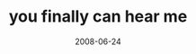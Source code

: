---
layout: base.njk
title : 'you finally can hear me' 
view_title : 'you finally can hear me' 
year : '2008' 
date : '2008-06-24' 
img_file : '/drawing/youfinallycanhearme.jpg' 
html_file : 'youfinallycanhearme' 
next_html : 'whyarewestillouthere.html' 
year_order : '270' 
permalink : "title/{{html_file}}.html"
---